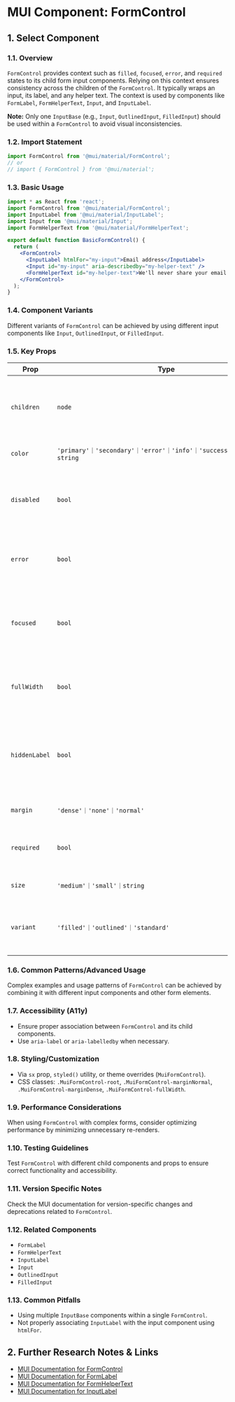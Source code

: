 # MUI Component: FormControl

## 1. Select Component

### 1.1. Overview
`FormControl` provides context such as `filled`, `focused`, `error`, and `required` states to its child form input components. Relying on this context ensures consistency across the children of the `FormControl`. It typically wraps an input, its label, and any helper text. The context is used by components like `FormLabel`, `FormHelperText`, `Input`, and `InputLabel`.

**Note:** Only one `InputBase` (e.g., `Input`, `OutlinedInput`, `FilledInput`) should be used within a `FormControl` to avoid visual inconsistencies.

### 1.2. Import Statement
```jsx
import FormControl from '@mui/material/FormControl';
// or
// import { FormControl } from '@mui/material';
```

### 1.3. Basic Usage
```jsx
import * as React from 'react';
import FormControl from '@mui/material/FormControl';
import InputLabel from '@mui/material/InputLabel';
import Input from '@mui/material/Input';
import FormHelperText from '@mui/material/FormHelperText';

export default function BasicFormControl() {
  return (
    <FormControl>
      <InputLabel htmlFor="my-input">Email address</InputLabel>
      <Input id="my-input" aria-describedby="my-helper-text" />
      <FormHelperText id="my-helper-text">We'll never share your email.</FormHelperText>
    </FormControl>
  );
}
```

### 1.4. Component Variants
Different variants of `FormControl` can be achieved by using different input components like `Input`, `OutlinedInput`, or `FilledInput`.

### 1.5. Key Props
| Prop | Type | Default | Required | Description |
|------|------|---------|----------|-------------|
| `children` | `node` |  | No | The content of the component, typically an input, label, and helper text. |
| `color` | `'primary'｜'secondary'｜'error'｜'info'｜'success'｜'warning'｜string` | `primary` | No | The color of the component. |
| `disabled` | `bool` | `false` | No | If `true`, the label, input, and helper text should be displayed in a disabled state. |
| `error` | `bool` | `false` | No | If `true`, the label and helper text are displayed in an error state. |
| `focused` | `bool` |  | No | If `true`, the component is displayed in a focused state. This is usually managed automatically. |
| `fullWidth` | `bool` | `false` | No | If `true`, the component will take up the full width of its container. |
| `hiddenLabel` | `bool` | `false` | No | If `true`, the label is hidden. Used to increase density for `FilledInput`. Ensure `aria-label` is on the input. |
| `margin` | `'dense'｜'none'｜'normal'` | `none` | No | Adjusts vertical spacing. |
| `required` | `bool` | `false` | No | If `true`, the label will indicate that the input is required. |
| `size` | `'medium'｜'small'｜string` | `medium` | No | The size of the component. |
| `variant` | `'filled'｜'outlined'｜'standard'` | `outlined` | No | The variant to use for encompassed components like `Input`, `InputLabel`. |

### 1.6. Common Patterns/Advanced Usage
Complex examples and usage patterns of `FormControl` can be achieved by combining it with different input components and other form elements.

### 1.7. Accessibility (A11y)
- Ensure proper association between `FormControl` and its child components.
- Use `aria-label` or `aria-labelledby` when necessary.

### 1.8. Styling/Customization
- Via `sx` prop, `styled()` utility, or theme overrides (`MuiFormControl`).
- CSS classes: `.MuiFormControl-root`, `.MuiFormControl-marginNormal`, `.MuiFormControl-marginDense`, `.MuiFormControl-fullWidth`.

### 1.9. Performance Considerations
When using `FormControl` with complex forms, consider optimizing performance by minimizing unnecessary re-renders.

### 1.10. Testing Guidelines
Test `FormControl` with different child components and props to ensure correct functionality and accessibility.

### 1.11. Version Specific Notes
Check the MUI documentation for version-specific changes and deprecations related to `FormControl`.

### 1.12. Related Components
- `FormLabel`
- `FormHelperText`
- `InputLabel`
- `Input`
- `OutlinedInput`
- `FilledInput`

### 1.13. Common Pitfalls
- Using multiple `InputBase` components within a single `FormControl`.
- Not properly associating `InputLabel` with the input component using `htmlFor`.

## 2. Further Research Notes & Links
- [MUI Documentation for FormControl](https://mui.com/material-ui/api/form-control/)
- [MUI Documentation for FormLabel](https://mui.com/material-ui/api/form-label/)
- [MUI Documentation for FormHelperText](https://mui.com/material-ui/api/form-helper-text/)
- [MUI Documentation for InputLabel](https://mui.com/material-ui/api/input-label/)